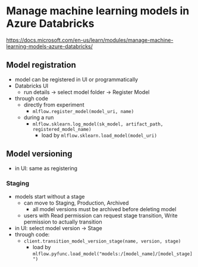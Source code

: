 # Manage machine learning models in Azure Databricks
<https://docs.microsoft.com/en-us/learn/modules/manage-machine-learning-models-azure-databricks/>

## Model registration
- model can be registered in UI or programmatically
- Databricks UI
  - run details -> select model folder -> Register Model
- through code
  - directly from experiment
    - `mlflow.register_model(model_uri, name)`
  - during a run
    - `mlflow.sklearn.log_model(sk_model, artifact_path, registered_model_name)`
      - load by `mlflow.sklearn.load_model(model_uri)`

## Model versioning
- in UI: same as registering
### Staging
- models start without a stage
  - can move to Staging, Production, Archived
    - all model versions must be archived before deleting model
  - users with Read permission can request stage transition, Write permission to actually transition
- in UI: select model version -> Stage
- through code:
  - `client.transition_model_version_stage(name, version, stage)`
    - load by `mlflow.pyfunc.load_model("models:/[model_name]/[model_stage]")`